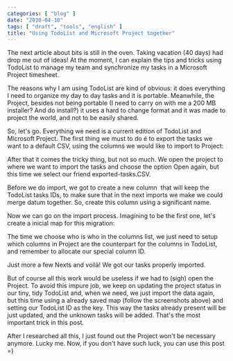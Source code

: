 ```yaml
---
categories: [ "blog" ]
date: "2010-04-10"
tags: [ "draft", "tools", "english" ]
title: "Using TodoList and Microsoft Project together"
---
```

The next article about bits is still in the oven. Taking vacation (40 days) had drop me out of ideas! At the moment, I can explain the tips and tricks using  TodoList to manage my team and synchronize my tasks in a Microsoft Project timesheet.

The reasons why I am using TodoList are kind of obvious: it does everything I need to organize my day to day tasks and it is portable. Meanwhile, the Project, besides not being portable (I need to carry on with me a 200 MB installer? And do install?) it uses a hard to change format and it was made to project the world, and not to be easily shared.

So, let's go. Everything we need is a current edition of TodoList and Microsoft Project. The first thing we must to do é to export the tasks we want to a default CSV, using the columns we would like to import to Project:



After that it comes the tricky thing, but not so much. We open the project to where we want to import the tasks and choose the option Open again, but this time we select our friend exported-tasks.CSV.


Before we do import, we got to create a new column  that will keep the TodoList tasks IDs, to make sure that in the next imports we make we could merge datum together. So, create this column using a significant name.

Now we can go on the import process. Imagining to be the first one, let's create a inicial map for this migration:


The time we choose who is who in the columns list, we just need to setup which columns in Project are the counterpart for the columns in TodoList, and remember to allocate our special column ID.



Just more a few Nexts and voilà! We got our tasks properly imported.



But of course all this work would be useless if we had to (sigh) open the Project. To avoid this impure job, we keep on updating the project status in our tiny, tidy TodoList and, when we need, we just import the data again, but this time using a already saved map (follow the screenshots above) and setting our TodoList ID as the key. This way the tasks already present will be just updated, and the unknown tasks will be added. That's the most important trick in this post.




After I researched all this, I just found out the Project won't be necessary anymore. Lucky me. Now, if you don't have such luck, you can use this post =)

